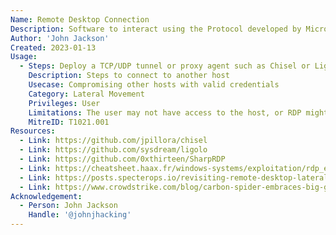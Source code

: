 ```yaml
---
Name: Remote Desktop Connection
Description: Software to interact using the Protocol developed by Microsoft which provides a user with a graphical interface to connect to another system over a network connection.
Author: 'John Jackson'
Created: 2023-01-13
Usage:
  - Steps: Deploy a TCP/UDP tunnel or proxy agent such as Chisel or Ligolo. Once on the internal network, connect to the first machine via xfreerdp (Linux) or Remote         Desktop Connection (Windows). Open up the Windows start menu and type in Remote Desktop Connection. Click on it and enter in the IP address of a host on the network.     Pivot to another host with valid credentials. Alternatively, something headless such as SharpRDP can be used. If RDP isnt enabled but you have credentials for a         domain admin, or a user with administrative access to the target system, you can possibly use crackmapexec to enable RDP.
    Description: Steps to connect to another host
    Usecase: Compromising other hosts with valid credentials
    Category: Lateral Movement
    Privileges: User
    Limitations: The user may not have access to the host, or RDP might be disabled. The user might not be in the right access group. Internal access to the network is needed.
    MitreID: T1021.001
Resources:
  - Link: https://github.com/jpillora/chisel
  - Link: https://github.com/sysdream/ligolo
  - Link: https://github.com/0xthirteen/SharpRDP
  - Link: https://cheatsheet.haax.fr/windows-systems/exploitation/rdp_exploitation/
  - Link: https://posts.specterops.io/revisiting-remote-desktop-lateral-movement-8fb905cb46c3
  - Link: https://www.crowdstrike.com/blog/carbon-spider-embraces-big-game-hunting-part-1
Acknowledgement:
  - Person: John Jackson
    Handle: '@johnjhacking'
---
```

